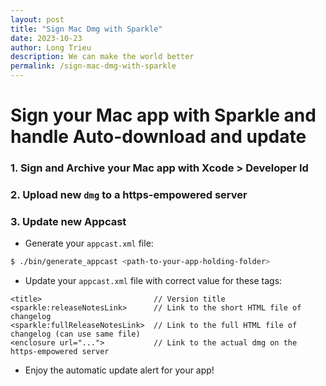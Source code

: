 ```yaml
---
layout: post
title: "Sign Mac Dmg with Sparkle"
date: 2023-10-23
author: Long Trieu
description: We can make the world better
permalink: /sign-mac-dmg-with-sparkle
---
```


# Sign your Mac app with Sparkle and handle Auto-download and update

### 1. Sign and Archive your Mac app with Xcode > Developer Id

### 2. Upload new `dmg` to a https-empowered server

### 3. Update new Appcast

- Generate your `appcast.xml` file:

``` bash
$ ./bin/generate_appcast <path-to-your-app-holding-folder>
```

- Update your `appcast.xml` file with correct value for these tags:

```
<title>                         // Version title
<sparkle:releaseNotesLink>      // Link to the short HTML file of changelog
<sparkle:fullReleaseNotesLink>  // Link to the full HTML file of changelog (can use same file)
<enclosure url="...">           // Link to the actual dmg on the https-empowered server
```

- Enjoy the automatic update alert for your app!